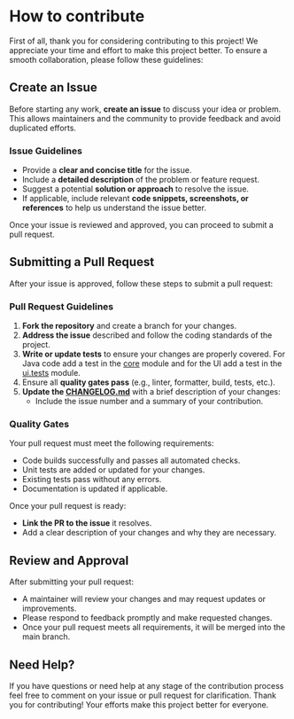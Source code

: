 # How to contribute

First of all, thank you for considering contributing to this project! We appreciate your time and effort to make this project better.
To ensure a smooth collaboration, please follow these guidelines:

## Create an Issue

Before starting any work, **create an issue** to discuss your idea or problem. This allows maintainers and the community to provide feedback and avoid duplicated efforts.

### Issue Guidelines

- Provide a **clear and concise title** for the issue.
- Include a **detailed description** of the problem or feature request.
- Suggest a potential **solution or approach** to resolve the issue.
- If applicable, include relevant **code snippets, screenshots, or references** to help us understand the issue better.

Once your issue is reviewed and approved, you can proceed to submit a pull request.

## Submitting a Pull Request

After your issue is approved, follow these steps to submit a pull request:

### Pull Request Guidelines

1. **Fork the repository** and create a branch for your changes.
2. **Address the issue** described and follow the coding standards of the project.
3. **Write or update tests** to ensure your changes are properly covered. For Java code add a test in the [core](core) module and for the UI add a test in the [ui.tests](ui.tests) module.
4. Ensure all **quality gates pass** (e.g., linter, formatter, build, tests, etc.).
5. **Update the [CHANGELOG.md](CHANGELOG.md)** with a brief description of your changes:
   - Include the issue number and a summary of your contribution.

### Quality Gates

Your pull request must meet the following requirements:

- Code builds successfully and passes all automated checks.
- Unit tests are added or updated for your changes.
- Existing tests pass without any errors.
- Documentation is updated if applicable.

Once your pull request is ready:

- **Link the PR to the issue** it resolves.
- Add a clear description of your changes and why they are necessary.

## Review and Approval

After submitting your pull request:

- A maintainer will review your changes and may request updates or improvements.
- Please respond to feedback promptly and make requested changes.
- Once your pull request meets all requirements, it will be merged into the main branch.

## Need Help?

If you have questions or need help at any stage of the contribution process feel free to comment on your issue or pull request for clarification.
Thank you for contributing! Your efforts make this project better for everyone.
